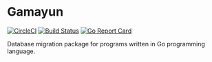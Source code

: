 # Gamayun

[![CircleCI](https://circleci.com/gh/darkodemic/gamayun/tree/master.svg?style=svg)](https://circleci.com/gh/darkodemic/gamayun/tree/master) 
[![Build Status](https://travis-ci.org/darkodemic/gamayun.svg?branch=master)](https://travis-ci.org/darkodemic/gamayun)
[![Go Report Card](https://goreportcard.com/badge/github.com/darkodemic/gamayun)](https://goreportcard.com/report/github.com/darkodemic/gamayun)

Database migration package for programs written in Go programming language.
